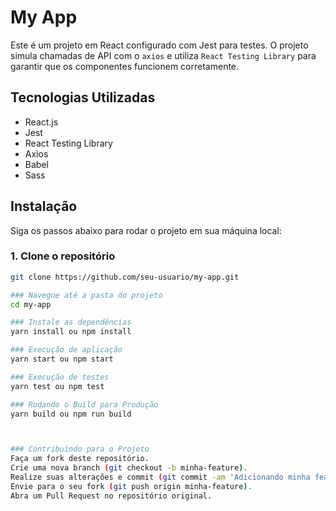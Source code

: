 # My App

Este é um projeto em React configurado com Jest para testes. O projeto simula chamadas de API com o `axios` e utiliza `React Testing Library` para garantir que os componentes funcionem corretamente.

## Tecnologias Utilizadas

- React.js
- Jest
- React Testing Library
- Axios
- Babel
- Sass

## Instalação

Siga os passos abaixo para rodar o projeto em sua máquina local:

### 1. Clone o repositório

```bash
git clone https://github.com/seu-usuario/my-app.git

### Navegue até a pasta do projeto
cd my-app

### Instale as dependências
yarn install ou npm install

### Execução de aplicação
yarn start ou npm start

### Execução de testes
yarn test ou npm test

### Rodando o Build para Produção
yarn build ou npm run build



### Contribuindo para o Projeto
Faça um fork deste repositório.
Crie uma nova branch (git checkout -b minha-feature).
Realize suas alterações e commit (git commit -am 'Adicionando minha feature').
Envie para o seu fork (git push origin minha-feature).
Abra um Pull Request no repositório original.









